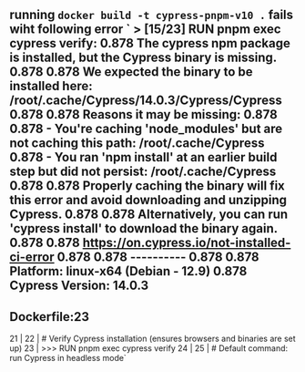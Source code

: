 running `docker build -t cypress-pnpm-v10 .` fails wiht following error ` > [15/23] RUN pnpm exec cypress verify:
0.878 The cypress npm package is installed, but the Cypress binary is missing.
0.878
0.878 We expected the binary to be installed here: /root/.cache/Cypress/14.0.3/Cypress/Cypress
0.878
0.878 Reasons it may be missing:
0.878
0.878 - You're caching 'node_modules' but are not caching this path: /root/.cache/Cypress
0.878 - You ran 'npm install' at an earlier build step but did not persist: /root/.cache/Cypress
0.878
0.878 Properly caching the binary will fix this error and avoid downloading and unzipping Cypress.
0.878
0.878 Alternatively, you can run 'cypress install' to download the binary again.
0.878
0.878 https://on.cypress.io/not-installed-ci-error
0.878
0.878 ----------
0.878
0.878 Platform: linux-x64 (Debian - 12.9)
0.878 Cypress Version: 14.0.3
------
Dockerfile:23
--------------------
  21 |
  22 |     # Verify Cypress installation (ensures browsers and binaries are set up)
  23 | >>> RUN pnpm exec cypress verify
  24 |
  25 |     # Default command: run Cypress in headless mode`
